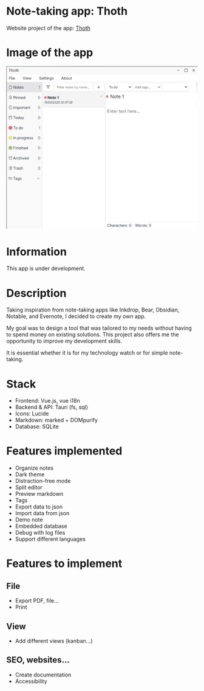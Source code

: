 # Note-taking app: Thoth
Website project of the app: [Thoth](https://github.com/MiKL-B/thoth)

# Image of the app
![Image of the app Thoth](./tauri-app/public/thoth_app.png)

# Information
This app is under development.

# Description
Taking inspiration from note-taking apps like Inkdrop, Bear, Obsidian, Notable, and Evernote, I decided to create my own app.

My goal was to design a tool that was tailored to my needs without having to spend money on existing solutions.
This project also offers me the opportunity to improve my development skills.

It is essential whether it is for my technology watch or for simple note-taking.

# Stack
- Frontend: Vue.js, vue i18n
- Backend & API: Tauri (fs, sql)
- Icons: Lucide
- Markdown: marked + DOMpurify
- Database: SQLite

# Features implemented
- Organize notes
- Dark theme
- Distraction-free mode
- Split editor
- Preview markdown
- Tags
- Export data to json
- Import data from json
- Demo note
- Embedded database
- Debug with log files
- Support different languages

# Features to implement
## File
- Export PDF, file...
- Print

## View
- Add different views (kanban...)

## SEO, websites...
- Create documentation
- Accessibility
